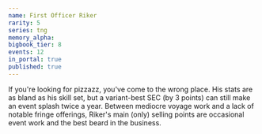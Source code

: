 ```yaml
---
name: First Officer Riker
rarity: 5
series: tng
memory_alpha:
bigbook_tier: 8
events: 12
in_portal: true
published: true
---
```


If you're looking for pizzazz, you've come to the wrong place. His stats are as bland as his skill set, but a variant-best SEC (by 3 points) can still make an event splash twice a year. Between mediocre voyage work and a lack of notable fringe offerings, Riker's main (only) selling points are occasional event work and the best beard in the business.
